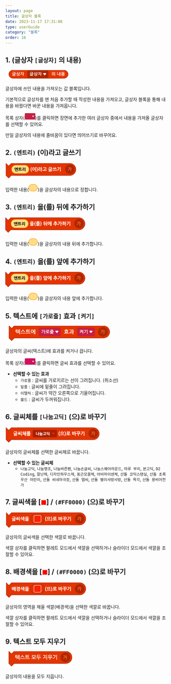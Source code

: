 ```yaml
---
layout: page
title: 글상자 블록
date: 2023-11-17 17:31:00
type: userGuide
category: "블록"
order: 16
---
```


## 1. (글상자 `[글상자]` 의 내용)

![block-text](images/block-text-01.png)

글상자에 쓰인 내용을 가져오는 값 블록입니다. 

기본적으로 글상자를 맨 처음 추가할 때 작성한 내용을 가져오고, 글상자 블록을 통해 내용을 바꿨다면 바꾼 내용을 가져옵니다.

목록 상자(<img src="images/icon/dropdown-text.png" style="zoom:50%;" />)를 클릭하면 장면에 추가한 여러 글상자 중에서 내용을 가져올 글상자를 선택할 수 있어요.

만일 글상자의 내용에 줄바꿈이 있다면 띄어쓰기로 바꾸어요.


## 2. `(엔트리)` (이)라고 글쓰기

![block-text](images/block-text-02.png)

입력한 내용(<img src="images/icon/value.png" alt="value" style="zoom:50%;" />)을 글상자의 내용으로 정합니다.


## 3. `(엔트리)` 을(를) 뒤에 추가하기

![block-text](images/block-text-03.png)

입력한 내용(<img src="images/icon/value.png" alt="value" style="zoom:50%;" />)을 글상자의 내용 뒤에 추가합니다.


## 4. `(엔트리)` 을(를) 앞에 추가하기

![block-text](images/block-text-04.png)

입력한 내용(<img src="images/icon/value.png" alt="value" style="zoom:50%;" />)을 글상자의 내용 앞에 추가합니다.


## 5. 텍스트에 `[가로줄]` 효과 `[켜기]`

![block-text](images/block-text-05.png)

글상자의 글씨(텍스트)에 효과를 켜거나 끕니다.

목록 상자(<img src="images/icon/dropdown-looks.png" style="zoom:50%;" />)를 클릭하면 글씨 효과를 선택할 수 있어요.

+ **선택할 수 있는 효과**
  + `가로줄` : 글씨를 가로지르는 선이 그려집니다. (취소선)
  + `밑줄` : 글씨에 밑줄이 그려집니다.
  + `이탤릭` : 글씨가 약간 오른쪽으로 기울어집니다.
  + `볼드` : 글씨가 두꺼워집니다.


## 6. 글씨체를 `[나눔고딕]` (으)로 바꾸기

![block-text](images/block-text-06.png)

글상자의 글씨체를 선택한 글씨체로 바꿉니다.

+ **선택할 수 있는 글씨체**
  + `나눔고딕`, `나눔명조`, `나눔바른펜`, `나눔손글씨`, `나눔스퀘어라운드`, `마루 부리`, `본고딕`, `D2 Coding`, `잘난체`, `디자인하우스체`, `둥근모꼴체`, `어비마이센체`, `산돌 코믹스탠실`, `산돌 초록우산 어린이`, `산돌 씨네마극장`, `산돌 맵씨`, `산돌 별이샤방샤방`, `산돌 목각`, `산돌 용비어천가`


## 7. 글씨색을 [<span style="color:red">◼︎</span>] / `(#FF0000)` (으)로 바꾸기

![block-text](images/block-text-07.png)

글상자의 글씨색을 선택한 색깔로 바꿉니다.

색깔 상자를 클릭하면 팔레트 모드에서 색깔을 선택하거나 슬라이더 모드에서 색깔을 조절할 수 있어요.


## 8. 배경색을 [<span style="color:red">◼︎</span>] / `(#FF0000)` (으)로 바꾸기

![block-text](images/block-text-08.png)

글상자의 영역을 채울 색깔(배경색)을 선택한 색깔로 바꿉니다.

색깔 상자를 클릭하면 팔레트 모드에서 색깔을 선택하거나 슬라이더 모드에서 색깔을 조절할 수 있어요.


## 9. 텍스트 모두 지우기

![block-text](images/block-text-09.png)

글상자의 내용을 모두 지웁니다.